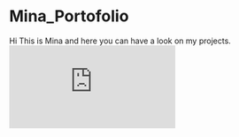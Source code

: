 # Mina_Portofolio
Hi This is Mina and here you can have a look on my projects.
![](https://github.com/minanagy2021/Mina_Portofolio/blob/main/Project%201.pdf)
